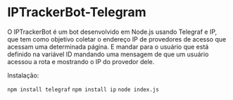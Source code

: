 # IPTrackerBot-Telegram
O IPTrackerBot é um bot desenvolvido em Node.js usando Telegraf e IP, que tem como objetivo coletar o endereço IP de provedores de acesso que acessam uma determinada página. E mandar para o usuário que está definido na variável ID mandando uma mensagem de que um usuário acessou a rota e mostrando o IP do provedor dele.

Instalação:

`npm install telegraf`
`npm install ip`
`node index.js`
